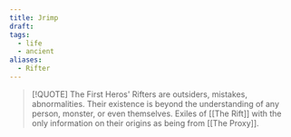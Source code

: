 ```yaml
---
title: Jrimp
draft: 
tags:
  - life
  - ancient
aliases:
  - Rifter
---
```

> [!QUOTE] The First Heros'
> Rifters are outsiders, mistakes, abnormalities. Their existence is beyond the understanding of any person, monster, or even themselves. Exiles of [[The Rift]] with the only information on their origins as being from [[The Proxy]].